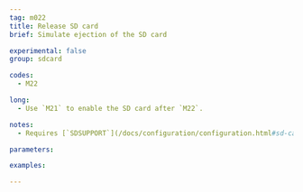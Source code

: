 ```yaml
---
tag: m022
title: Release SD card
brief: Simulate ejection of the SD card

experimental: false
group: sdcard

codes:
  - M22

long:
  - Use `M21` to enable the SD card after `M22`.

notes:
  - Requires [`SDSUPPORT`](/docs/configuration/configuration.html#sd-card)

parameters:

examples:

---
```


